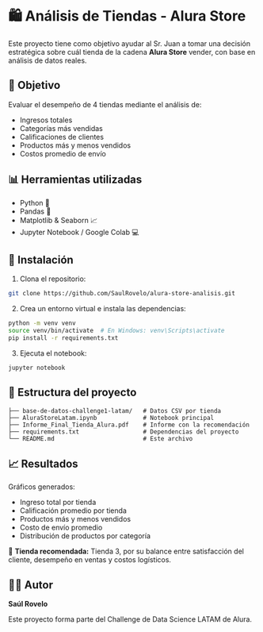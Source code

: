 
# 🛍️ Análisis de Tiendas - Alura Store

Este proyecto tiene como objetivo ayudar al Sr. Juan a tomar una decisión estratégica sobre cuál tienda de la cadena **Alura Store** vender, con base en análisis de datos reales.

## 📌 Objetivo

Evaluar el desempeño de 4 tiendas mediante el análisis de:

- Ingresos totales
- Categorías más vendidas
- Calificaciones de clientes
- Productos más y menos vendidos
- Costos promedio de envío

## 📊 Herramientas utilizadas

- Python 🐍
- Pandas 📑
- Matplotlib & Seaborn 📈
- Jupyter Notebook / Google Colab 💻

## 🧪 Instalación

1. Clona el repositorio:

```bash
git clone https://github.com/SaulRovelo/alura-store-analisis.git
```

2. Crea un entorno virtual e instala las dependencias:

```bash
python -m venv venv
source venv/bin/activate  # En Windows: venv\Scripts\activate
pip install -r requirements.txt
```

3. Ejecuta el notebook:

```bash
jupyter notebook
```

## 📁 Estructura del proyecto

```
├── base-de-datos-challenge1-latam/   # Datos CSV por tienda
├── AluraStoreLatam.ipynb             # Notebook principal
├── Informe_Final_Tienda_Alura.pdf    # Informe con la recomendación
├── requirements.txt                  # Dependencias del proyecto
└── README.md                         # Este archivo
```

## 📈 Resultados

Gráficos generados:

- Ingreso total por tienda
- Calificación promedio por tienda
- Productos más y menos vendidos
- Costo de envío promedio
- Distribución de productos por categoría

📌 **Tienda recomendada:** Tienda 3, por su balance entre satisfacción del cliente, desempeño en ventas y costos logísticos.

## 👨‍💻 Autor

**Saúl Rovelo**

Este proyecto forma parte del Challenge de Data Science LATAM de Alura.
